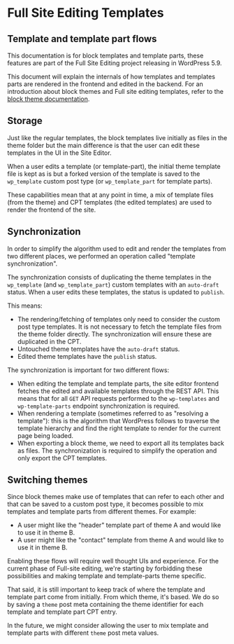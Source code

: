 # Full Site Editing Templates

## Template and template part flows

<div class="callout callout-alert">
This documentation is for block templates and template parts, these features  are part of the Full Site Editing project releasing in WordPress 5.9.
</div>

This document will explain the internals of how templates and templates parts are rendered in the frontend and edited in the backend. For an introduction about block themes and Full site editing templates, refer to the [block theme documentation](/docs/how-to-guides/themes/block-theme-overview.md).

## Storage

Just like the regular templates, the block templates live initially as files in the theme folder but the main difference is that the user can edit these templates in the UI in the Site Editor.

When a user edits a template (or template-part), the initial theme template file is kept as is but a forked version of the template is saved to the `wp_template` custom post type (or `wp_template_part` for template parts).

These capabilities mean that at any point in time, a mix of template files (from the theme) and CPT templates (the edited templates) are used to render the frontend of the site.

## Synchronization

In order to simplify the algorithm used to edit and render the templates from two different places, we performed an operation called "template synchronization".

The synchronization consists of duplicating the theme templates in the `wp_template` (and `wp_template_part`) custom templates with an `auto-draft` status. When a user edits these templates, the status is updated to `publish`.

This means:

-   The rendering/fetching of templates only need to consider the custom post type templates. It is not necessary to fetch the template files from the theme folder directly. The synchronization will ensure these are duplicated in the CPT.
-   Untouched theme templates have the `auto-draft` status.
-   Edited theme templates have the `publish` status.

The synchronization is important for two different flows:

-   When editing the template and template parts, the site editor frontend fetches the edited and available templates through the REST API. This means that for all `GET` API requests performed to the `wp-templates` and `wp-template-parts` endpoint synchronization is required.
-   When rendering a template (sometimes referred to as "resolving a template"): this is the algorithm that WordPress follows to traverse the template hierarchy and find the right template to render for the current page being loaded.
-   When exporting a block theme, we need to export all its templates back as files. The synchronization is required to simplify the operation and only export the CPT templates.

## Switching themes

Since block themes make use of templates that can refer to each other and that can be saved to a custom post type, it becomes possible to mix templates and template parts from different themes. For example:

-   A user might like the "header" template part of theme A and would like to use it in theme B.
-   A user might like the "contact" template from theme A and would like to use it in theme B.

Enabling these flows will require well thought UIs and experience. For the current phase of Full-site editing, we're starting by forbidding these possibilities and making template and template-parts theme specific.

That said, it is still important to keep track of where the template and template part come from initially. From which theme, it's based. We do so by saving a `theme` post meta containing the theme identifier for each template and template part CPT entry.

In the future, we might consider allowing the user to mix template and template parts with different `theme` post meta values.
